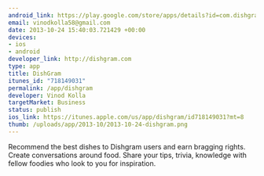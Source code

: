 ```yaml
--- 
android_link: https://play.google.com/store/apps/details?id=com.dishgram.foodography
email: vinodkolla58@gmail.com
date: 2013-10-24 15:40:03.721429 +00:00
devices: 
- ios
- android
developer_link: http://dishgram.com
type: app
title: DishGram
itunes_id: "718149031"
permalink: /app/dishgram
developer: Vinod Kolla
targetMarket: Business
status: publish
ios_link: https://itunes.apple.com/us/app/dishgram/id718149031?mt=8
thumb: /uploads/app/2013-10/2013-10-24-dishgram.png
---
```


Recommend the best dishes to Dishgram users and earn bragging rights.
Create conversations around food. Share your tips, trivia, knowledge with fellow foodies who look to you for inspiration.
